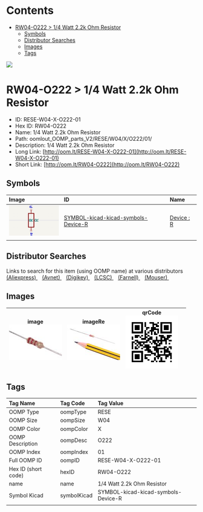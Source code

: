 



Contents
========

* [RW04-O222 > 1/4 Watt 2.2k Ohm Resistor](#rw04-o222--14-watt-22k-ohm-resistor)
	* [Symbols](#symbols)
	* [Distributor Searches](#distributor-searches)
	* [Images](#images)
	* [Tags](#tags)
  
![][im]
# RW04-O222 > 1/4 Watt 2.2k Ohm Resistor

- ID: RESE-W04-X-O222-01
- Hex ID: RW04-O222
- Name: 1/4 Watt 2.2k Ohm Resistor
- Path: oomlout_OOMP_parts_V2/RESE/W04/X/O222/01/
- Description: 1/4 Watt 2.2k Ohm Resistor
- Long Link: [http://oom.lt/RESE-W04-X-O222-01](http://oom.lt/RESE-W04-X-O222-01)
- Short Link: [http://oom.lt/RW04-O222](http://oom.lt/RW04-O222)

## Symbols
  

|Image|ID|Name|
| :--- | :--- | :--- |
|[![](https://raw.githubusercontent.com/oomlout/oomlout_OOMP_eda_V2/main/SYMBOL/kicad/kicad-symbols/Device/R/image_140.png)](https://github.com/oomlout/oomlout_OOMP_eda_V2/tree/main/SYMBOL/kicad/kicad-symbols/Device/R/)|[SYMBOL-kicad-kicad-symbols-Device-R](https://github.com/oomlout/oomlout_OOMP_eda_V2/tree/main/SYMBOL/kicad/kicad-symbols/Device/R/)|[Device : R](https://github.com/oomlout/oomlout_OOMP_eda_V2/tree/main/SYMBOL/kicad/kicad-symbols/Device/R/)|
||||

## Distributor Searches
  
Links to search for this item (using OOMP name) at various distributors  
[(Aliexpress) ](https://www.aliexpress.com/wholesale?SearchText=11171/4+Watt+2.2k+Ohm+Resistor)&nbsp;&nbsp;&nbsp;[(Avnet) ](https://www.avnet.com/shop/us/search/1/4+Watt+2.2k+Ohm+Resistor)&nbsp;&nbsp;&nbsp;[(Digikey) ](https://www.digikey.co.uk/en/products/result?s=1/4+Watt+2.2k+Ohm+Resistor)&nbsp;&nbsp;&nbsp;[(LCSC) ](https://www.lcsc.com/search?q=1/4+Watt+2.2k+Ohm+Resistor)&nbsp;&nbsp;&nbsp;[(Farnell) ](https://uk.farnell.com/search?st=1/4+Watt+2.2k+Ohm+Resistor)&nbsp;&nbsp;&nbsp;[(Mouser) ](https://www.mouser.com/c/?q=1/4+Watt+2.2k+Ohm+Resistor)&nbsp;&nbsp;&nbsp;
## Images
  

|image<br>[![](https://raw.githubusercontent.com/oomlout/oomlout_OOMP_parts_V2/main/RESE/W04/X/O222/01/image_140.jpg)](https://github.com/oomlout/oomlout_OOMP_parts_V2/tree/main/RESE/W04/X/O222/01/image.jpg)|imageRe<br>[![](https://raw.githubusercontent.com/oomlout/oomlout_OOMP_parts_V2/main/RESE/W04/X/O222/01/image_RE_140.jpg)](https://github.com/oomlout/oomlout_OOMP_parts_V2/tree/main/RESE/W04/X/O222/01/image_RE.jpg)|qrCode<br>[![](https://raw.githubusercontent.com/oomlout/oomlout_OOMP_parts_V2/main/RESE/W04/X/O222/01/qrCode_140.png)](https://github.com/oomlout/oomlout_OOMP_parts_V2/tree/main/RESE/W04/X/O222/01/qrCode.png)||
| :---: | :---: | :---: | :---: |

## Tags
  

|Tag Name|Tag Code|Tag Value|
| :--- | :--- | :--- |
|OOMP Type|oompType|RESE|
|OOMP Size|oompSize|W04|
|OOMP Color|oompColor|X|
|OOMP Description|oompDesc|O222|
|OOMP Index|oompIndex|01|
|Full OOMP ID|oompID|RESE-W04-X-O222-01|
|Hex ID (short code)|hexID|RW04-O222|
|name|name|1/4 Watt 2.2k Ohm Resistor|
|Symbol Kicad|symbolKicad|SYMBOL-kicad-kicad-symbols-Device-R|
||||



[im]: image_450.jpg
